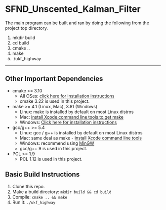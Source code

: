 # SFND_Unscented_Kalman_Filter

The main program can be built and ran by doing the following from the project top directory.

1. mkdir build
2. cd build
3. cmake ..
4. make
5. ./ukf_highway

---

## Other Important Dependencies
* cmake >= 3.10
  * All OSes: [click here for installation instructions](https://cmake.org/install/)
  * cmake 3.22 is used in this project.
* make >= 4.1 (Linux, Mac), 3.81 (Windows)
  * Linux: make is installed by default on most Linux distros
  * Mac: [install Xcode command line tools to get make](https://developer.apple.com/xcode/features/)
  * Windows: [Click here for installation instructions](http://gnuwin32.sourceforge.net/packages/make.htm)
* gcc/g++ >= 5.4
  * Linux: gcc / g++ is installed by default on most Linux distros
  * Mac: same deal as make - [install Xcode command line tools](https://developer.apple.com/xcode/features/)
  * Windows: recommend using [MinGW](http://www.mingw.org/)
  * gcc/g++ 9 is used in this project.
 * PCL >= 1.9
   * PCL 1.12 is used in this project.

## Basic Build Instructions

1. Clone this repo.
2. Make a build directory: `mkdir build && cd build`
3. Compile: `cmake .. && make`
4. Run it: `./ukf_highway`